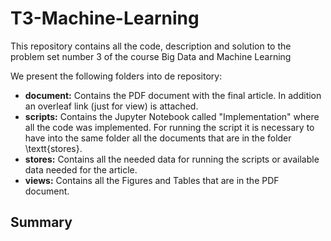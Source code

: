 # T3-Machine-Learning
This repository contains all the code, description and solution to the problem set number 3 of the course Big Data and Machine Learning

We present the following folders into de repository:
- **document:** Contains the PDF document with the final article. In addition an overleaf link (just for view) is attached.
- **scripts:** Contains the Jupyter Notebook called "Implementation" where all the code was implemented. For running the script it is necessary to have into the same folder all the documents that are in the folder \textt{stores}.
- **stores:** Contains all the needed data for running the scripts or available data needed for the article. 
- **views:** Contains all the Figures and Tables that are in the PDF document.

## Summary

